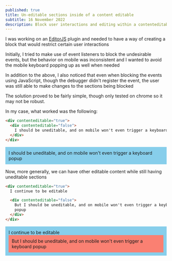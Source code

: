 ```yaml
---
published: true
title: Un-editable sections inside of a content editable
subtitle: 16 November 2022
description: Block user interactions and editing within a contenteditable or specific parts of it
---
```


I was working on an [EditorJS](https://editorjs.io/) plugin and needed to have a way of creating a block that would restrict certain user interactions

Initially, I tried to make use of event listeners to block the undesirable events, but the behavior on mobile was inconsistent and I wanted to avoid the mobile keyboard popping up as well when needed

In addition to the above, I also noticed that even when blocking the events using JavaScript, though the debugger didn't register the event, the user was still able to make changes to the sections being blocked

The solution proved to be fairly simple, though only tested on chrome so it may not be robust.

In my case, what worked was the following:

<style>
.demo-editable {
	padding: 10px;
	background-color: skyblue;
}

.demo-uneditable {
	padding: 10px;
	background-color: salmon;
}
</style>

```html
<div contenteditable="true">
  <div contenteditable="false">
    I should be uneditable, and on mobile won't even trigger a keyboard popup
  </div>
</div>
```

<div class="demo-editable" contenteditable="true">
  <div contenteditable="false">
    I should be uneditable, and on mobile won't even trigger a keyboard popup
  </div>
</div>

Now, more generally, we can have other editable content while still having uneditable sections

```html
<div contenteditable="true">
  I continue to be editable

  <div contenteditable="false">
    But I should be uneditable, and on mobile won't even trigger a keyboard
    popup
  </div>
</div>
```

<div class="demo-editable" contenteditable="true">
  I continue to be editable
  
  <div  class="demo-uneditable" contenteditable="false">
    But I should be uneditable, and on mobile won't even trigger a keyboard popup
  </div>
</div>
